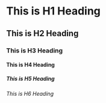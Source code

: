 # This is H1 Heading
## This is H2 Heading
### This is H3 Heading
#### This is H4 Heading
##### This is H5 Heading
###### This is H6 Heading
